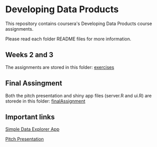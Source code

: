 # Developing Data Products

This repository contains coursera's Developing Data Products course assignments.

Please read each folder README files for more information.

## Weeks 2 and 3

The assignments are stored in this folder: [exercises](https://github.com/ffrazatto/DevelopingDataProducts/tree/master/exercises)


## Final Assingment

Both the pitch presentation and shiny app files (server.R and ui.R) are storede in this folder: [finalAssignment](https://github.com/ffrazatto/DevelopingDataProducts/tree/master/finalAssignment)

## Important links

[Simple Data Explorer App]( https://ffrazatto.shinyapps.io/finalassignment/)

[Pitch Presentation](https://ffrazatto.github.io/DevelopingDataProducts//finalAssignment/pitchPresentation.html#1)


